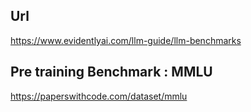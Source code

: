 ## Url

https://www.evidentlyai.com/llm-guide/llm-benchmarks

## Pre training Benchmark : MMLU

https://paperswithcode.com/dataset/mmlu